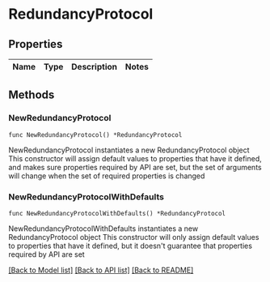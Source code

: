 # RedundancyProtocol

## Properties

Name | Type | Description | Notes
------------ | ------------- | ------------- | -------------

## Methods

### NewRedundancyProtocol

`func NewRedundancyProtocol() *RedundancyProtocol`

NewRedundancyProtocol instantiates a new RedundancyProtocol object
This constructor will assign default values to properties that have it defined,
and makes sure properties required by API are set, but the set of arguments
will change when the set of required properties is changed

### NewRedundancyProtocolWithDefaults

`func NewRedundancyProtocolWithDefaults() *RedundancyProtocol`

NewRedundancyProtocolWithDefaults instantiates a new RedundancyProtocol object
This constructor will only assign default values to properties that have it defined,
but it doesn't guarantee that properties required by API are set


[[Back to Model list]](../README.md#documentation-for-models) [[Back to API list]](../README.md#documentation-for-api-endpoints) [[Back to README]](../README.md)


